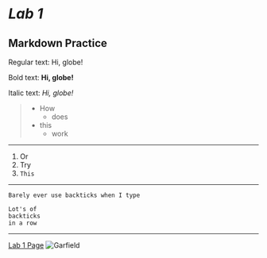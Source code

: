 # *Lab 1*
## Markdown Practice

Regular text: Hi, globe!

Bold text: **Hi, globe!**

Italic text: *Hi, globe!*

> - How
>     - does
> - this
>    - work
---
1. Or
2. Try
3. `This`
---
`Barely ever use backticks when I type`
```
Lot's of
backticks
in a row
```
---
[Lab 1 Page](https://ucsd-cse15l-s23.github.io/week/week1/#week-1-lab-report)
![Garfield](https://static.wikia.nocookie.net/garfield/images/9/9f/GarfieldCharacter.jpg/revision/latest?cb=20180421131132)
